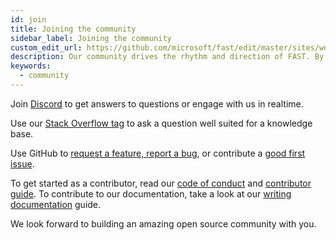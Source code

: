 ```yaml
---
id: join
title: Joining the community
sidebar_label: Joining the community
custom_edit_url: https://github.com/microsoft/fast/edit/master/sites/website/src/docs/community/join.md
description: Our community drives the rhythm and direction of FAST. By taking part, your voice will help shape our future.
keywords:
  - community
---
```


Join [Discord](https://discord.gg/FcSNfg4) to get answers to questions or engage with us in realtime.

Use our [Stack Overflow tag](https://stackoverflow.com/questions/tagged/fast-ui) to ask a question well suited for a knowledge base.

Use GitHub to [request a feature, report a bug](https://github.com/Microsoft/fast/issues/new/choose), or contribute a [good first issue](https://github.com/Microsoft/fast/labels/community:good-first-issue).

To get started as a contributor, read our [code of conduct](./code-of-conduct.md) and [contributor guide](./contributor-guide.md). To contribute to our documentation, take a look at our [writing documentation](./writing-documentation.md) guide.

We look forward to building an amazing open source community with you.
